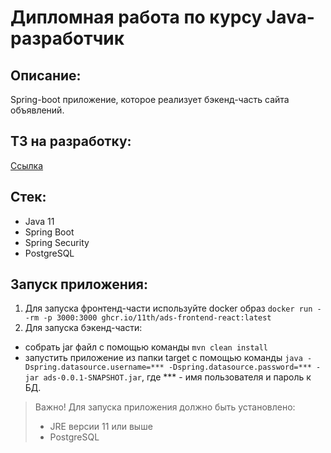 # Дипломная работа по курсу Java-разработчик

## Описание:
Spring-boot приложение, которое реализует бэкенд-часть сайта объявлений. 

## ТЗ на разработку:
[Ссылка](https://github.com/11th/graduate-work/wiki/%D0%A2%D0%97-%D0%BD%D0%B0-%D1%80%D0%B0%D0%B7%D1%80%D0%B0%D0%B1%D0%BE%D1%82%D0%BA%D1%83)

## Стек:
- Java 11
- Spring Boot
- Spring Security
- PostgreSQL

## Запуск приложения:
1. Для запуска фронтенд-части используйте docker образ `docker run --rm -p 3000:3000 ghcr.io/11th/ads-frontend-react:latest`
2. Для запуска бэкенд-части:
- собрать jar файл с помощью команды `mvn clean install`
- запустить приложение из папки target с помощью команды `java -Dspring.datasource.username=*** -Dspring.datasource.password=*** -jar ads-0.0.1-SNAPSHOT.jar`, где *** - имя пользователя и пароль к БД.

> Важно! Для запуска приложения должно быть установлено:
> -  JRE версии 11 или выше
> -  PostgreSQL
